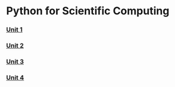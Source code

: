 # Python for Scientific Computing

### [Unit 1](./psc/unit-1)

### [Unit 2](./psc/unit-2)

### [Unit 3](./psc/unit-3)

### [Unit 4](./psc/unit-4)
